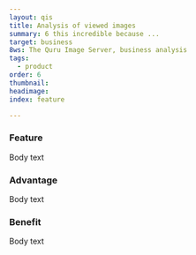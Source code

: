```yaml
---
layout: qis
title: Analysis of viewed images
summary: 6 this incredible because ...
target: business
8ws: The Quru Image Server, business analysis
tags:
  - product
order: 6
thumbnail:
headimage:
index: feature

---
```


### Feature ###
Body text
### Advantage ###
Body text
### Benefit ###
Body text
